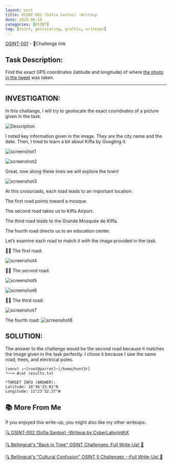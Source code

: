 ```yaml
---
layout: post
title: OSINT-001 (Sofia Santos) -Writeup
date: 2025-06-18
categories: [OSINT]
tag: [osint, geolocating, gralhix, writeups]
---
```


[OSINT-001](https://gralhix.com/list-of-osint-exercises/osint-exercise-001/) - 🔗Challenge link

## Task Description:

Find the exact GPS coordinates (latitude and longitude) of where [the photo in the tweet](https://gralhix.com/list-of-osint-exercises/osint-exercise-001/) was taken.

****************************************************************************************************************************************
## INVESTIGATION:
In this challange, I will try to geolocate the exact cooridnates of a picture given in the task.

![Description](https://miro.medium.com/v2/resize:fit:1100/format:webp/1*mPHJqeR6st4BFjlj4T-zSQ.png)

I noted key information given in the image. They are the city name and the date. Then, I tried to learn a bit about Kiffa by Googling it.

![screenshot1](https://miro.medium.com/v2/resize:fit:1100/format:webp/1*8eZW2vuadHbe_O_OvWIrFg.png)

![screenshot2](https://miro.medium.com/v2/resize:fit:1100/format:webp/1*9T_K-4p0lsIfSfSCNgm3-w.png)

Great, now along these lines we will explore the town!

![screenshot3](https://miro.medium.com/v2/resize:fit:1100/format:webp/1*H7AgSjTq7Mk0I86xwL9iLg.png)


At this crossroads, each road leads to an important location:

The first road points toward a mosque.

The second road takes us to Kiffa Airport.

The third road leads to the Grande Mosquée de Kiffa.

The fourth road directs us to an education center.

Let’s examine each road to match it with the image provided in the task.

🕵️‍♂️ The first road:


![screenshot4](https://miro.medium.com/v2/resize:fit:786/format:webp/1*WBviKH_RbUPmMOYwKPmFHg.png)

🕵️‍♂️ The second road:

![screenshot5](https://miro.medium.com/v2/resize:fit:1100/format:webp/1*KV03YQ0RM5f64BqTBVHXwQ.png)

![screenshot6](https://miro.medium.com/v2/resize:fit:1100/format:webp/1*6MuD77O1bBKEYoNmYyKFmw.png)

🕵️‍♂️ The third road:

![screenshot7](https://miro.medium.com/v2/resize:fit:1100/format:webp/1*KK2TlNjsk-yciz6V41uK2g.png)

The fourth road:
![screenshot8](https://miro.medium.com/v2/resize:fit:1100/format:webp/1*71vr_8Qxym4aF3_MVt1ptg.png)

## SOLUTION:

The answer to the challenge would be the second road because it matches the image given in the task perfectly. I chose it because I saw the same road, trees, and electrical poles.

```console
(venv) ┌─[root@parrot]─[/home/hunt3r]
└──╼ #cat results.txt

*TARGET INFO (ANSWER):
Latitude: 16°36'33.01"N
Longitude: 11°23'52.37"W
```

## 📚 More From Me

If you enjoyed this write-up, you might also like my other writeups:

[🔍 OSINT-002 (Sofia Santos) -Writeup by CyberLabyrinthX](https://cyberlabyrinthx.medium.com/osint-002exercise-49115c8dcf28)

[🔍 Bellingcat's "Back in Time" OSINT Challenges: Full Write-Up! 📝](https://www.linkedin.com/posts/usmonbekmamasodikov_writeupbellingcatosint-activity-7326654685438722050-pUNO?utm_source=share&utm_medium=member_desktop&rcm=ACoAADvSIsQBX3tiFhnRVJSyKQnvbeBru2Jyv2A)

[🔍 Bellingcat's "Cultural Confusion" OSINT 5 Challenges --Full Write-Up! 📝](https://www.linkedin.com/posts/usmonbekmamasodikov_cultural-confusion-activity-7339803392174620672-e3pY?utm_source=share&utm_medium=member_desktop&rcm=ACoAADvSIsQBX3tiFhnRVJSyKQnvbeBru2Jyv2A)